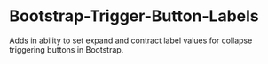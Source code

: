 Bootstrap-Trigger-Button-Labels
===============================

Adds in ability to set expand and contract label values for collapse triggering buttons in Bootstrap.
